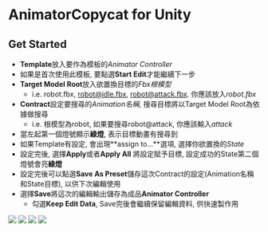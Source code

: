 # AnimatorCopycat for Unity #
## Get Started ##
- **Template**放入要作為模板的*Animator Controller*
- 如果是首次使用此模板, 要點選**Start Edit**才能繼續下一步
- **Target Model Root**放入欲置換目標的*Fbx根模型*
	- i.e. robot.fbx, robot@idle.fbx, robot@attack.fbx. 你應該放入*robot.fbx*
- **Contract**設定要搜尋的*Animation名稱*, 搜尋目標將以Target Model Root為依據做搜尋
	- i.e. 根模型為robot, 如果要搜尋robot@attack, 你應該輸入*attack*
- 當左起第一個燈號顯示**綠燈**, 表示目標動畫有搜尋到
- 如果Template有設定, 會出現**assign to...**選項, 選擇你欲置換的*State*
- 設定完後, 選擇**Apply**或者**Apply All** 將設定賦予目標, 設定成功的State第二個燈號會亮**綠燈**
- 設定完後可以點選**Save As Preset**儲存這次Contract的設定(Animation名稱和State目標), 以供下次編輯使用
- 選擇**Save**將這次的編輯輸出儲存為成品**Animator Controller**
	- 勾選**Keep Edit Data**, Save完後會繼續保留編輯資料, 供快速製作用

![](http://i.imgur.com/WAyCSHX.png)
![](http://i.imgur.com/ihMlfSs.png)
![](http://i.imgur.com/CxoBwG9.png)
![](http://i.imgur.com/suzFFQN.png)
